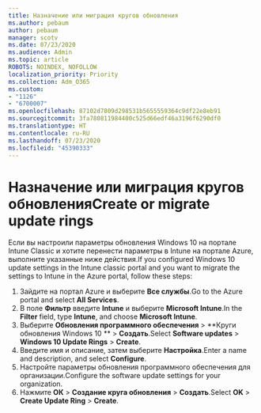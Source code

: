 ```yaml
---
title: Назначение или миграция кругов обновления
ms.author: pebaum
author: pebaum
manager: scotv
ms.date: 07/23/2020
ms.audience: Admin
ms.topic: article
ROBOTS: NOINDEX, NOFOLLOW
localization_priority: Priority
ms.collection: Adm_O365
ms.custom:
- "1126"
- "6700007"
ms.openlocfilehash: 87102d7809d298531b5655559364c9df22e8eb91
ms.sourcegitcommit: 3fa780811984400c525d66edf46a3196f6290df0
ms.translationtype: HT
ms.contentlocale: ru-RU
ms.lasthandoff: 07/23/2020
ms.locfileid: "45390333"
---
```

# <a name="create-or-migrate-update-rings"></a><span data-ttu-id="1270e-102">Назначение или миграция кругов обновления</span><span class="sxs-lookup"><span data-stu-id="1270e-102">Create or migrate update rings</span></span>

<span data-ttu-id="1270e-103">Если вы настроили параметры обновления Windows 10 на портале Intune Classic и хотите перенести параметры в Intune на портале Azure, выполните указанные ниже действия.</span><span class="sxs-lookup"><span data-stu-id="1270e-103">If you configured Windows 10 update settings in the Intune classic portal and you want to migrate the settings to Intune in the Azure portal, follow these steps:</span></span>

1.  <span data-ttu-id="1270e-104">Зайдите на портал Azure и выберите **Все службы**.</span><span class="sxs-lookup"><span data-stu-id="1270e-104">Go to the Azure portal and select  **All Services**.</span></span>
2.  <span data-ttu-id="1270e-105">В поле  **Фильтр**  введите **Intune** и выберите  **Microsoft Intune**.</span><span class="sxs-lookup"><span data-stu-id="1270e-105">In the  **Filter**  field, type  **Intune**, and choose  **Microsoft Intune**.</span></span>
3.  <span data-ttu-id="1270e-106">Выберите **Обновления программного обеспечения**  >  \*\*Круги обновления Windows 10 \*\*  >  **Создать**.</span><span class="sxs-lookup"><span data-stu-id="1270e-106">Select  **Software updates**  >  **Windows 10 Update Rings**  >  **Create**.</span></span>
4.  <span data-ttu-id="1270e-107">Введите имя и описание, затем выберите **Настройка**.</span><span class="sxs-lookup"><span data-stu-id="1270e-107">Enter a name and description, and select  **Configure**.</span></span>
5.  <span data-ttu-id="1270e-108">Настройте параметры обновления программного обеспечения для организации.</span><span class="sxs-lookup"><span data-stu-id="1270e-108">Configure the software update settings for your organization.</span></span>
6.  <span data-ttu-id="1270e-109">Нажмите **ОК** > **Создание круга обновления** > **Создать**.</span><span class="sxs-lookup"><span data-stu-id="1270e-109">Select  **OK** > **Create Update Ring** > **Create**.</span></span>